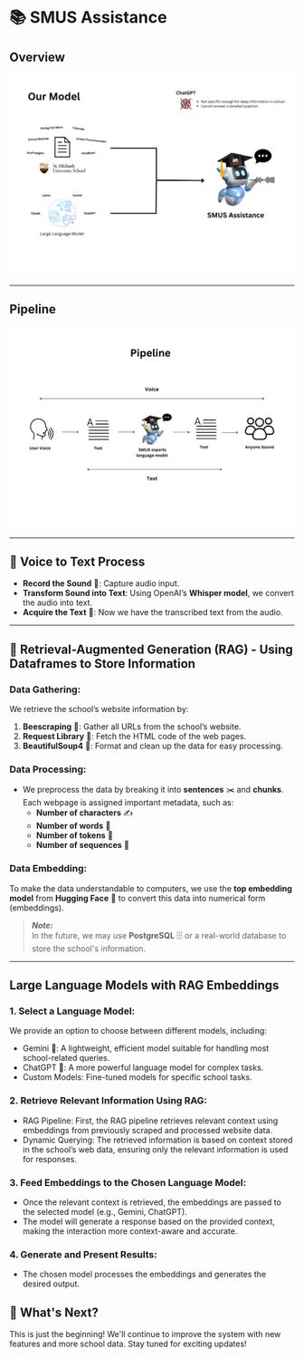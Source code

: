 # 📚 SMUS Assistance

## Overview

![Model](images/model.png)

---

## Pipeline

![Pipeline](images/pipeline.png)

---

## 🚀 Voice to Text Process

- **Record the Sound** 🎤: Capture audio input.
- **Transform Sound into Text**: Using OpenAI’s **Whisper model**, we convert the audio into text.
- **Acquire the Text** 📝: Now we have the transcribed text from the audio.

---

## 🧠 Retrieval-Augmented Generation (RAG) - Using Dataframes to Store Information

### Data Gathering:

We retrieve the school’s website information by:
1. **Beescraping** 🐝: Gather all URLs from the school’s website.
2. **Request Library** 📄: Fetch the HTML code of the web pages.
3. **BeautifulSoup4** 🍲: Format and clean up the data for easy processing.

### Data Processing:

- We preprocess the data by breaking it into **sentences** ✂️ and **chunks**. Each webpage is assigned important metadata, such as:
  - **Number of characters** ✍️
  - **Number of words** 📝
  - **Number of tokens** 🧩
  - **Number of sequences** 🔢

### Data Embedding:

To make the data understandable to computers, we use the **top embedding model** from **Hugging Face** 🤗 to convert this data into numerical form (embeddings).

> **_Note:_**  
> In the future, we may use **PostgreSQL** 🗄️ or a real-world database to store the school's information.

---

## Large Language Models with RAG Embeddings

### 1. Select a Language Model:

We provide an option to choose between different models, including:

-	Gemini 🧠: A lightweight, efficient model suitable for handling most school-related queries.
-	ChatGPT 🤖: A more powerful language model for complex tasks.
-	Custom Models: Fine-tuned models for specific school tasks.

### 2. Retrieve Relevant Information Using RAG:

-	RAG Pipeline: First, the RAG pipeline retrieves relevant context using embeddings from previously scraped and processed website data.
-	Dynamic Querying: The retrieved information is based on context stored in the school’s web data, ensuring only the relevant information is used for responses.

### 3. Feed Embeddings to the Chosen Language Model:

-	Once the relevant context is retrieved, the embeddings are passed to the selected model (e.g., Gemini, ChatGPT).
-	The model will generate a response based on the provided context, making the interaction more context-aware and accurate.

### 4. Generate and Present Results:

-	The chosen model processes the embeddings and generates the desired output.


## 🎉 What's Next?

This is just the beginning! We'll continue to improve the system with new features and more school data. Stay tuned for exciting updates!

